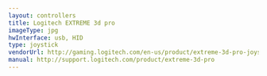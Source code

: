 ```yaml
---
layout: controllers
title: Logitech EXTREME 3d pro
imageType: jpg
hwInterface: usb, HID
type: joystick
vendorUrl: http://gaming.logitech.com/en-us/product/extreme-3d-pro-joystick
manual: http://support.logitech.com/product/extreme-3d-pro
---
```


